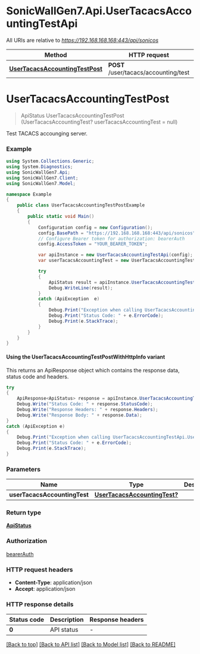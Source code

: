 # SonicWallGen7.Api.UserTacacsAccountingTestApi

All URIs are relative to *https://192.168.168.168:443/api/sonicos*

| Method | HTTP request | Description |
|--------|--------------|-------------|
| [**UserTacacsAccountingTestPost**](UserTacacsAccountingTestApi.md#usertacacsaccountingtestpost) | **POST** /user/tacacs/accounting/test |  |

<a id="usertacacsaccountingtestpost"></a>
# **UserTacacsAccountingTestPost**
> ApiStatus UserTacacsAccountingTestPost (UserTacacsAccountingTest? userTacacsAccountingTest = null)



Test TACACS accounging server.

### Example
```csharp
using System.Collections.Generic;
using System.Diagnostics;
using SonicWallGen7.Api;
using SonicWallGen7.Client;
using SonicWallGen7.Model;

namespace Example
{
    public class UserTacacsAccountingTestPostExample
    {
        public static void Main()
        {
            Configuration config = new Configuration();
            config.BasePath = "https://192.168.168.168:443/api/sonicos";
            // Configure Bearer token for authorization: bearerAuth
            config.AccessToken = "YOUR_BEARER_TOKEN";

            var apiInstance = new UserTacacsAccountingTestApi(config);
            var userTacacsAccountingTest = new UserTacacsAccountingTest?(); // UserTacacsAccountingTest? |  (optional) 

            try
            {
                ApiStatus result = apiInstance.UserTacacsAccountingTestPost(userTacacsAccountingTest);
                Debug.WriteLine(result);
            }
            catch (ApiException  e)
            {
                Debug.Print("Exception when calling UserTacacsAccountingTestApi.UserTacacsAccountingTestPost: " + e.Message);
                Debug.Print("Status Code: " + e.ErrorCode);
                Debug.Print(e.StackTrace);
            }
        }
    }
}
```

#### Using the UserTacacsAccountingTestPostWithHttpInfo variant
This returns an ApiResponse object which contains the response data, status code and headers.

```csharp
try
{
    ApiResponse<ApiStatus> response = apiInstance.UserTacacsAccountingTestPostWithHttpInfo(userTacacsAccountingTest);
    Debug.Write("Status Code: " + response.StatusCode);
    Debug.Write("Response Headers: " + response.Headers);
    Debug.Write("Response Body: " + response.Data);
}
catch (ApiException e)
{
    Debug.Print("Exception when calling UserTacacsAccountingTestApi.UserTacacsAccountingTestPostWithHttpInfo: " + e.Message);
    Debug.Print("Status Code: " + e.ErrorCode);
    Debug.Print(e.StackTrace);
}
```

### Parameters

| Name | Type | Description | Notes |
|------|------|-------------|-------|
| **userTacacsAccountingTest** | [**UserTacacsAccountingTest?**](UserTacacsAccountingTest?.md) |  | [optional]  |

### Return type

[**ApiStatus**](ApiStatus.md)

### Authorization

[bearerAuth](../README.md#bearerAuth)

### HTTP request headers

 - **Content-Type**: application/json
 - **Accept**: application/json


### HTTP response details
| Status code | Description | Response headers |
|-------------|-------------|------------------|
| **0** | API status |  -  |

[[Back to top]](#) [[Back to API list]](../README.md#documentation-for-api-endpoints) [[Back to Model list]](../README.md#documentation-for-models) [[Back to README]](../README.md)

